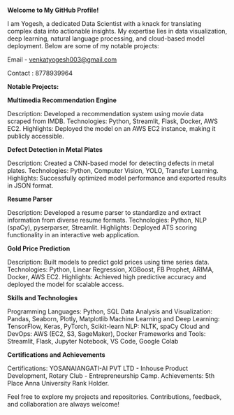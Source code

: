 **Welcome to My GitHub Profile!**

I am Yogesh, a dedicated Data Scientist with a knack for translating complex data into actionable insights. My expertise lies in data visualization, deep learning, natural language processing, and cloud-based model deployment. Below are some of my notable projects:

Email - venkatyogesh003@gmail.com

Contact : 8778939964

**Notable Projects:**

**Multimedia Recommendation Engine**

Description: Developed a recommendation system using movie data scraped from IMDB.
Technologies: Python, Streamlit, Flask, Docker, AWS EC2.
Highlights: Deployed the model on an AWS EC2 instance, making it publicly accessible.

**Defect Detection in Metal Plates**

Description: Created a CNN-based model for detecting defects in metal plates.
Technologies: Python, Computer Vision, YOLO, Transfer Learning.
Highlights: Successfully optimized model performance and exported results in JSON format.

**Resume Parser**

Description: Developed a resume parser to standardize and extract information from diverse resume formats.
Technologies: Python, NLP (spaCy), pyserparser, Streamlit.
Highlights: Deployed ATS scoring functionality in an interactive web application.

**Gold Price Prediction**

Description: Built models to predict gold prices using time series data.
Technologies: Python, Linear Regression, XGBoost, FB Prophet, ARIMA, Docker, AWS EC2.
Highlights: Achieved high predictive accuracy and deployed the model for scalable access.

**Skills and Technologies**

Programming Languages: Python, SQL
Data Analysis and Visualization: Pandas, Seaborn, Plotly, Matplotlib
Machine Learning and Deep Learning: TensorFlow, Keras, PyTorch, Scikit-learn
NLP: NLTK, spaCy
Cloud and DevOps: AWS (EC2, S3, SageMaker), Docker
Frameworks and Tools: Streamlit, Flask, Jupyter Notebook, VS Code, Google Colab

**Certifications and Achievements**

Certifications: YOSANAIANGATI-AI PVT LTD - Inhouse Product Development, Rotary Club - Entrepreneurship Camp.
Achievements: 5th Place Anna University Rank Holder.

Feel free to explore my projects and repositories. Contributions, feedback, and collaboration are always welcome!

